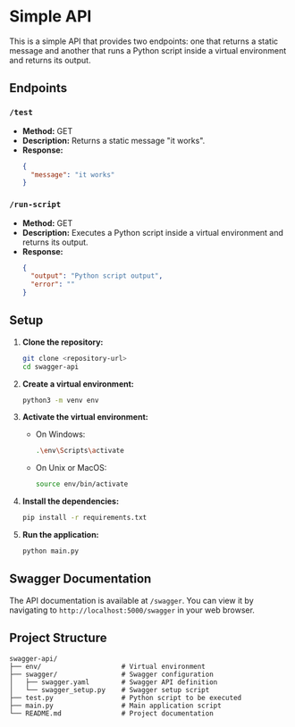 # Simple API

This is a simple API that provides two endpoints: one that returns a static message and another that runs a Python script inside a virtual environment and returns its output.

## Endpoints

### `/test`
- **Method:** GET
- **Description:** Returns a static message "it works".
- **Response:**
  ```json
  {
    "message": "it works"
  }
  ```

### `/run-script`
- **Method:** GET
- **Description:** Executes a Python script inside a virtual environment and returns its output.
- **Response:**
  ```json
  {
    "output": "Python script output",
    "error": ""
  }
  ```

## Setup

1. **Clone the repository:**
   ```sh
   git clone <repository-url>
   cd swagger-api
   ```

2. **Create a virtual environment:**
   ```sh
   python3 -m venv env
   ```

3. **Activate the virtual environment:**
   - On Windows:
     ```sh
     .\env\Scripts\activate
     ```
   - On Unix or MacOS:
     ```sh
     source env/bin/activate
     ```

4. **Install the dependencies:**
   ```sh
   pip install -r requirements.txt
   ```

5. **Run the application:**
   ```sh
   python main.py
   ```

## Swagger Documentation

The API documentation is available at `/swagger`. You can view it by navigating to `http://localhost:5000/swagger` in your web browser.

## Project Structure

```
swagger-api/
├── env/                    # Virtual environment
├── swagger/                # Swagger configuration
│   ├── swagger.yaml        # Swagger API definition
│   └── swagger_setup.py    # Swagger setup script
├── test.py                 # Python script to be executed
├── main.py                 # Main application script
└── README.md               # Project documentation
```
